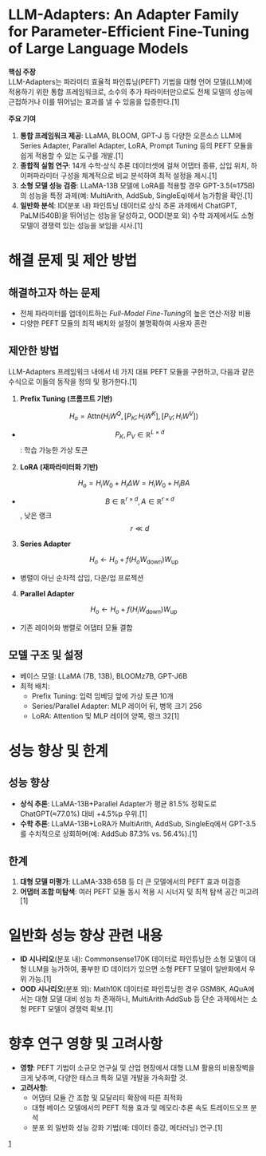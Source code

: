 # LLM-Adapters: An Adapter Family for Parameter-Efficient Fine-Tuning of Large Language Models

**핵심 주장**  
LLM-Adapters는 파라미터 효율적 파인튜닝(PEFT) 기법을 대형 언어 모델(LLM)에 적용하기 위한 통합 프레임워크로, 소수의 추가 파라미터만으로도 전체 모델의 성능에 근접하거나 이를 뛰어넘는 효과를 낼 수 있음을 입증한다.[1]

**주요 기여**  
1. **통합 프레임워크 제공**: LLaMA, BLOOM, GPT-J 등 다양한 오픈소스 LLM에 Series Adapter, Parallel Adapter, LoRA, Prompt Tuning 등의 PEFT 모듈을 쉽게 적용할 수 있는 도구를 개발.[1]
2. **종합적 실험 연구**: 14개 수학·상식 추론 데이터셋에 걸쳐 어댑터 종류, 삽입 위치, 하이퍼파라미터 구성을 체계적으로 비교 분석하여 최적 설정을 제시.[1]
3. **소형 모델 성능 검증**: LLaMA-13B 모델에 LoRA를 적용할 경우 GPT-3.5(≈175B)의 성능을 특정 과제(예: MultiArith, AddSub, SingleEq)에서 능가함을 확인.[1]
4. **일반화 분석**: ID(분포 내) 파인튜닝 데이터로 상식 추론 과제에서 ChatGPT, PaLM(540B)을 뛰어넘는 성능을 달성하고, OOD(분포 외) 수학 과제에서도 소형 모델이 경쟁력 있는 성능을 보임을 시사.[1]

# 해결 문제 및 제안 방법

## 해결하고자 하는 문제  
- 전체 파라미터를 업데이트하는 *Full-Model Fine-Tuning*의 높은 연산·저장 비용  
- 다양한 PEFT 모듈의 최적 배치와 설정이 불명확하여 사용자 혼란

## 제안한 방법  
LLM-Adapters 프레임워크 내에서 네 가지 대표 PEFT 모듈을 구현하고, 다음과 같은 수식으로 이들의 동작을 정의 및 평가한다.[1]

1. **Prefix Tuning (프롬프트 기반)**  

$$
   H_o = \text{Attn}(H_i W^Q, [P_K;H_i W^K], [P_V;H_i W^V])
   $$  
   
- $$P_K,P_V \in \mathbb{R}^{L\times d}$$: 학습 가능한 가상 토큰

2. **LoRA (재파라미터화 기반)**  

$$
   H_o = H_i W_0 + H_i \Delta W = H_i W_0 + H_i B A
   $$  
   
- $$B\in \mathbb{R}^{r\times d}, A\in \mathbb{R}^{r\times d}$$, 낮은 랭크 $$r\ll d$$

3. **Series Adapter**  

$$
   H_o \leftarrow H_o + f(H_o W_\text{down}) W_\text{up}
   $$  
   
- 병렬이 아닌 순차적 삽입, 다운/업 프로젝션

4. **Parallel Adapter**  

$$
   H_o \leftarrow H_o + f(H_i W_\text{down}) W_\text{up}
   $$  
   
- 기존 레이어와 병렬로 어댑터 모듈 결합

## 모델 구조 및 설정  
- 베이스 모델: LLaMA (7B, 13B), BLOOMz7B, GPT-J6B  
- 최적 배치:  
  - Prefix Tuning: 입력 임베딩 앞에 가상 토큰 10개  
  - Series/Parallel Adapter: MLP 레이어 뒤, 병목 크기 256  
  - LoRA: Attention 및 MLP 레이어 양쪽, 랭크 32[1]

# 성능 향상 및 한계

## 성능 향상  
- **상식 추론**: LLaMA-13B+Parallel Adapter가 평균 81.5% 정확도로 ChatGPT(≈77.0%) 대비 +4.5%p 우위.[1]
- **수학 추론**: LLaMA-13B+LoRA가 MultiArith, AddSub, SingleEq에서 GPT-3.5를 수치적으로 상회하며(예: AddSub 87.3% vs. 56.4%).[1]

## 한계  
1. **대형 모델 미평가**: LLaMA-33B·65B 등 더 큰 모델에서의 PEFT 효과 미검증  
2. **어댑터 조합 미탐색**: 여러 PEFT 모듈 동시 적용 시 시너지 및 최적 탐색 공간 미고려[1]

# 일반화 성능 향상 관련 내용

- **ID 시나리오**(분포 내): Commonsense170K 데이터로 파인튜닝한 소형 모델이 대형 LLM을 능가하여, 풍부한 ID 데이터가 있으면 소형 PEFT 모델이 일반화에서 우위 가능.[1]
- **OOD 시나리오**(분포 외): Math10K 데이터로 파인튜닝한 경우 GSM8K, AQuA에서는 대형 모델 대비 성능 차 존재하나, MultiArith·AddSub 등 단순 과제에서는 소형 PEFT 모델이 경쟁력 확보.[1]

# 향후 연구 영향 및 고려사항

- **영향**: PEFT 기법이 소규모 연구실 및 산업 현장에서 대형 LLM 활용의 비용장벽을 크게 낮추며, 다양한 태스크 특화 모델 개발을 가속화할 것.  
- **고려사항**:  
  - 어댑터 모듈 간 조합 및 모달리티 확장에 따른 최적화  
  - 대형 베이스 모델에서의 PEFT 적용 효과 및 메모리·추론 속도 트레이드오프 분석  
  - 분포 외 일반화 성능 강화 기법(예: 데이터 증강, 메타러닝) 연구.[1]

[1](https://ppl-ai-file-upload.s3.amazonaws.com/web/direct-files/attachments/22370781/e59e5e6c-dd55-4a26-b59f-24f18af14fc3/2304.01933v3.pdf)
